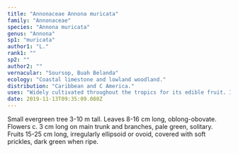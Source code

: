 ```yaml
---
title: "Annonaceae Annona muricata"
family: "Annonaceae"
species: "Annona muricata"
genus: "Annona"
sp1: "muricata"
author1: "L."
rank1: ""
sp2: ""
author2: ""
vernacular: "Soursop, Buah Belanda"
ecology: "Coastal limestone and lowland woodland."
distribution: "Caribbean and C America."
uses: "Widely cultivated throughout the tropics for its edible fruit. It was one of the first fruits carried from the Americas to the Old World tropics. Fruit is eaten raw or cooked, it is also often juiced. The leaves are known to have medicinal properties."
date: 2019-11-13T09:35:09.080Z
---
```

Small evergreen tree 3-10 m tall. Leaves 8-16 cm long, oblong-obovate. Flowers c. 3 cm long on main trunk and branches, pale green, solitary. Fruits 15-25 cm long, irregularly ellipsoid or ovoid, covered with soft prickles, dark green when ripe.